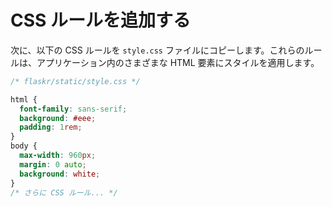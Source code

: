 # CSS ルールを追加する

次に、以下の CSS ルールを `style.css` ファイルにコピーします。これらのルールは、アプリケーション内のさまざまな HTML 要素にスタイルを適用します。

```css
/* flaskr/static/style.css */

html {
  font-family: sans-serif;
  background: #eee;
  padding: 1rem;
}
body {
  max-width: 960px;
  margin: 0 auto;
  background: white;
}
/* さらに CSS ルール... */
```
